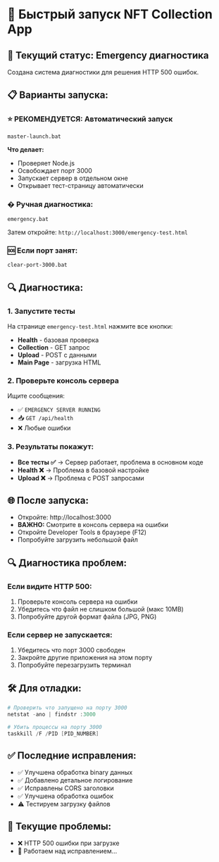 # 🚀 Быстрый запуск NFT Collection App

## 🚨 Текущий статус: Emergency диагностика

Создана система диагностики для решения HTTP 500 ошибок.

## 📋 Варианты запуска:

### ⭐ РЕКОМЕНДУЕТСЯ: Автоматический запуск
```batch
master-launch.bat
```
**Что делает:**
- Проверяет Node.js
- Освобождает порт 3000
- Запускает сервер в отдельном окне
- Открывает тест-страницу автоматически

### � Ручная диагностика:
```batch
emergency.bat
```
Затем откройте: `http://localhost:3000/emergency-test.html`

### 🆘 Если порт занят:
```batch
clear-port-3000.bat
```

## 🔍 Диагностика:

### 1. Запустите тесты
На странице `emergency-test.html` нажмите все кнопки:
- **Health** - базовая проверка
- **Collection** - GET запрос
- **Upload** - POST с данными  
- **Main Page** - загрузка HTML

### 2. Проверьте консоль сервера
Ищите сообщения:
- ✅ `EMERGENCY SERVER RUNNING`
- 📥 `GET /api/health`
- ❌ Любые ошибки

### 3. Результаты покажут:
- **Все тесты ✅** → Сервер работает, проблема в основном коде
- **Health ❌** → Проблема в базовой настройке
- **Upload ❌** → Проблема с POST запросами

## 🌐 После запуска:
- Откройте: http://localhost:3000
- **ВАЖНО:** Смотрите в консоль сервера на ошибки
- Откройте Developer Tools в браузере (F12)
- Попробуйте загрузить небольшой файл

## 🔍 Диагностика проблем:

### Если видите HTTP 500:
1. Проверьте консоль сервера на ошибки
2. Убедитесь что файл не слишком большой (макс 10MB)
3. Попробуйте другой формат файла (JPG, PNG)

### Если сервер не запускается:
1. Убедитесь что порт 3000 свободен
2. Закройте другие приложения на этом порту
3. Попробуйте перезагрузить терминал

## 🛠️ Для отладки:
```powershell
# Проверить что запущено на порту 3000
netstat -ano | findstr :3000

# Убить процессы на порту 3000 
taskkill /F /PID [PID_NUMBER]
```

## ✅ Последние исправления:
- ✅ Улучшена обработка binary данных
- ✅ Добавлено детальное логирование  
- ✅ Исправлены CORS заголовки
- ✅ Улучшена обработка ошибок
- ⚠️ Тестируем загрузку файлов

## 🔧 Текущие проблемы:
- ❌ HTTP 500 ошибки при загрузке
- 🔄 Работаем над исправлением...
